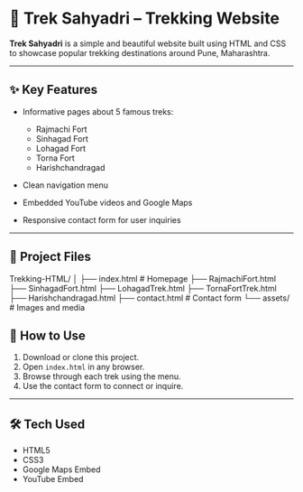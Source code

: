 # 🌄 Trek Sahyadri – Trekking Website

**Trek Sahyadri** is a simple and beautiful website built using HTML and CSS to showcase popular trekking destinations around Pune, Maharashtra.

---

## ✨ Key Features

- Informative pages about 5 famous treks:
  - Rajmachi Fort  
  - Sinhagad Fort  
  - Lohagad Fort  
  - Torna Fort  
  - Harishchandragad  

- Clean navigation menu  
- Embedded YouTube videos and Google Maps  
- Responsive contact form for user inquiries  

---

## 📁 Project Files

Trekking-HTML/
│
├── index.html # Homepage
├── RajmachiFort.html
├── SinhagadFort.html
├── LohagadTrek.html
├── TornaFortTrek.html
├── Harishchandragad.html
├── contact.html # Contact form
└── assets/ # Images and media

## 🚀 How to Use

1. Download or clone this project.
2. Open `index.html` in any browser.
3. Browse through each trek using the menu.
4. Use the contact form to connect or inquire.

---

## 🛠️ Tech Used

- HTML5  
- CSS3  
- Google Maps Embed  
- YouTube Embed 
